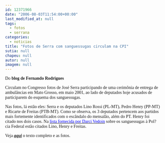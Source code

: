 ```yaml
---
id: 12371966
date: "2006-08-03T11:54:00+00:00"
last_modified_at: null
tags:
  - fotos
  - serrana
categories:
  - noticias
title: "Fotos de Serra com sanguessugas circulam na CPI"
sutia: null
chapeu: null
autor: null
imagem: null
---
```

<p><P><FONT face=Verdana>Do <STRONG>blog de Fernando Rodrigues</STRONG></FONT></P></p>
<p><P><FONT face=Verdana>Circulam no Congresso fotos de José Serra participando de uma cerimônia de entrega de ambulâncias em Mato Grosso, em maio 2001, ao lado de deputados hoje acusados de participarem do esquema dos sanguessugas. </FONT></P></p>
<p><P><FONT face=Verdana>Nas fotos, lá estão eles: Serra e os deputados Lino Rossi (PL-MT), Pedro Henry (PP-MT) e Ricarte de Freitas (PTB-MT). Como se observa, os 3 deputados pertencem aos partidos mais fortemente identificados com o escândalo do mensalão, além do PT. Henry foi citado nos dois casos. Na </FONT><A href=\"https://download.uol.com.br/fernandorodrigues/sanguessugas/Darci_Vedoin-lista_de_congressistas-02jun2006-8pag.doc\"><U><FONT color=#0000ff><FONT face=Verdana>lista fornecida por Darci Vedoin</FONT></U></FONT></A><FONT face=Verdana> sobre os sanguessugas à Pol?cia Federal estão citados Lino, Henry e Freitas.</FONT></P></p>
<p><P><FONT face=Verdana>Veja <STRONG><EM><A href=\"https://uolpolitica.blog.uol.com.br/\" target=_blank>aqui</A></EM></STRONG> o texto completo e as fotos.</FONT></P> </p>
